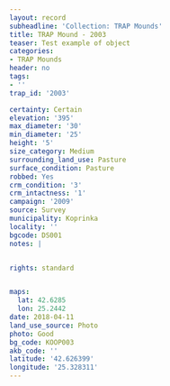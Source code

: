```yaml
---
layout: record
subheadline: 'Collection: TRAP Mounds'
title: TRAP Mound - 2003
teaser: Test example of object
categories:
- TRAP Mounds
header: no
tags:
- ''
trap_id: '2003'

certainty: Certain
elevation: '395'
max_diameter: '30'
min_diameter: '25'
height: '5'
size_category: Medium
surrounding_land_use: Pasture
surface_condition: Pasture
robbed: Yes
crm_condition: '3'
crm_intactness: '1'
campaign: '2009'
source: Survey
municipality: Koprinka
locality: ''
bgcode: DS001
notes: |


rights: standard


maps:
  lat: 42.6285
  lon: 25.2442
date: 2018-04-11
land_use_source: Photo
photo: Good
bg_code: KOOP003
akb_code: ''
latitude: '42.626399'
longitude: '25.328311'
---
```


